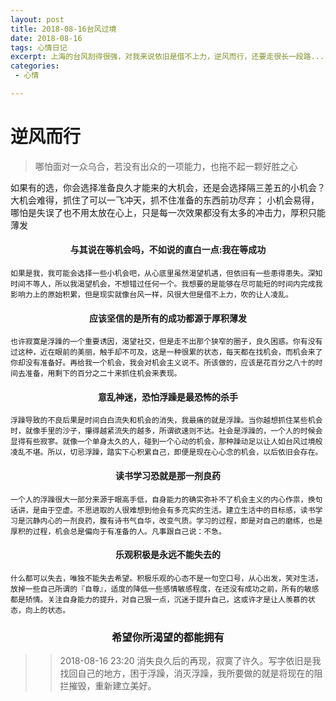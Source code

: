 ```yaml
---
layout: post
title: 2018-08-16台风过境  
date: 2018-08-16
tags: 心情日记
excerpt: 上海的台风刮得很强，对我来说依旧是借不上力，逆风而行，还要走很长一段路......
categories:
 - 心情  

---  
```


# 逆风而行
  
> 哪怕面对一众乌合，若没有出众的一项能力，也拖不起一颗好胜之心    

如果有的选，你会选择准备良久才能来的大机会，还是会选择隔三差五的小机会？
大机会难得，抓住了可以一飞冲天，抓不住准备的东西前功尽弃；
小机会易得，哪怕是失误了也不用太放在心上，只是每一次效果都没有太多的冲击力，厚积只能薄发  

#### <center>与其说在等机会吗，不如说的直白一点:我在等成功</center>

    如果是我，我可能会选择一些小机会吧，从心底里虽然渴望机遇，但依旧有一些患得患失。深知时间不等人，所以我渴望机会，不想错过任何一个。我想要的是能够在尽可能短的时间内完成我影响力上的原始积累，但是现实就像台风一样，风很大但是借不上力，吹的让人凌乱。
    
#### <center>应该坚信的是所有的成功都源于厚积薄发</center> 
    也许寂寞是浮躁的一个重要诱因，渴望社交，但是走不出那个狭窄的圈子，良久困惑。你有没有过这种，近在眼前的美丽，触手却不可及，这是一种很累的状态，每天都在找机会，而机会来了你却没有准备好。再给我一个机会，我会对机会主义说不。所该做的，应该是花百分之八十的时间去准备，用剩下的百分之二十来抓住机会来表现。
    
#### <center>意乱神迷，恐怕浮躁是最恐怖的杀手</center>
    浮躁导致的不良后果是时间白白流失和机会的消失，我最痛的就是浮躁。当你越想抓住某些机会时，就像手里的沙子，攥得越紧流失的越多，所谓欲速则不达。社会是浮躁的，一个人的时候会显得有些寂寥。就像一个单身太久的人，碰到一个心动的机会，那种躁动足以让人如台风过境般凌乱不堪。所以，切忌浮躁，踏实下心积累自己，即便是现在心心念的机会，以后依旧会存在。  
    
#### <center>读书学习恐就是那一剂良药</center>
    一个人的浮躁很大一部分来源于眼高手低，自身能力的确实弥补不了机会主义的内心作祟，换句话讲，是由于空虚。不思进取的人很难想到他会有多充实的生活。建立生活中的目标感，读书学习是沉静内心的一剂良药，腹有诗书气自华，改变气质。学习的过程，即是对自己的磨练，也是厚积的过程，机会总是偏向于有准备的人。凡事跟自己说：不急。
    
#### <center>乐观积极是永远不能失去的</center>  
    什么都可以失去，唯独不能失去希望。积极乐观的心态不是一句空口号，从心出发，笑对生活，放掉一些自己所谓的『自尊』，适度的降低一些感情敏感程度，在还没有成功之前，所有的敏感都是矫情。关注自身能力的提升，对自己狠一点，沉迷于提升自己，这或许才是让人羡慕的状态，向上的状态。
    
### <center>希望你所渴望的都能拥有</center>   

> > 2018-08-16 23:20 消失良久后的再现，寂寞了许久。写字依旧是我找回自己的地方，困于浮躁，消灭浮躁，我所要做的就是将现在的阻拦摧毁，重新建立美好。
      
